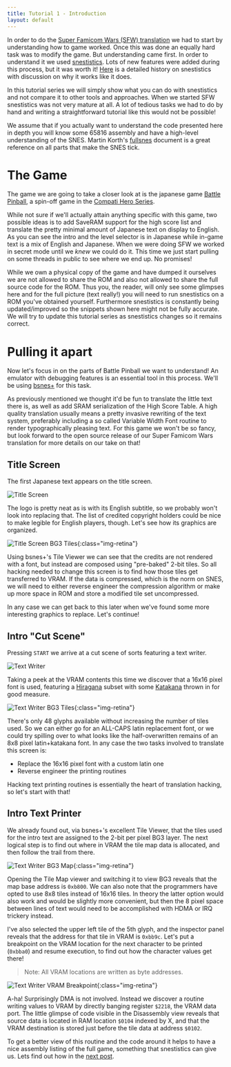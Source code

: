 ```yaml
---
title: Tutorial 1 - Introduction
layout: default
---
```

In order to do the [Super Famicom Wars (SFW) translation](http://www.romhacking.net/translations/3354) we had to start by understanding how to game worked. Once this was done an equally hard task was to modify the game. But understanding came first. In order to understand it we used [snestistics](https://github.com/breakin/snestistics). Lots of new features were added during this process, but it was worth it! [Here](about) is a detailed history on snestistics with discussion on why it works like it does. 

In this tutorial series we will simply show what you can do with snestistics and not compare it to other tools and approaches. When we started SFW snestistics was not very mature at all. A lot of tedious tasks we had to do by hand and writing a straightforward tutorial like this would not be possible!

We assume that if you actually want to understand the code presented here in depth you will know some 65816 assembly and have a high-level understanding of the SNES. Martin Korth's [fullsnes](http://problemkaputt.de/fullsnes.htm) document is a great reference on all parts that make the SNES tick.

The Game
========
The game we are going to take a closer look at is the japanese game [Battle Pinball](https://www.youtube.com/watch?v=VKIM2FrK2zY), a spin-off game in the [Compati Hero Series](https://en.wikipedia.org/wiki/Compati_Hero_Series).

While not sure if we'll actually attain anything specific with this game, two possible ideas is to add SaveRAM support for the high score list and translate the pretty minimal amount of Japanese text on display to English. As you can see the intro and the level selector is in Japanese while in-game text is a mix of English and Japanese. When we were doing SFW we worked in secret mode until we *knew* we could do it. This time we just start pulling on some threads in public to see where we end up. No promises!

While we own a physical copy of the game and have dumped it ourselves we are not allowed to share the ROM and also not allowed to share the full source code for the ROM. Thus you, the reader, will only see some glimpses here and for the full picture (text really!) you will need to run snestistics on a ROM you've obtained yourself. Furthermore snestistics is constantly being updated/improved so the snippets shown here might not be fully accurate. We will try to update this tutorial series as snestistics changes so it remains correct.

Pulling it apart
================
Now let's focus in on the parts of Battle Pinball we want to understand! An emulator with debugging features is an essential tool in this process. We'll be using [bsnes+](https://github.com/devinacker/bsnes-plus) for this task.

As previously mentioned we thought it'd be fun to translate the little text there is, as well as add SRAM serialization of the High Score Table. A high quality translation usually means a pretty invasive rewriting of the text system, preferably including a so called Variable Width Font routine to render typographically pleasing text. For this game we won't be so fancy, but look forward to the open source release of our Super Famicom Wars translation for more details on our take on that!

Title Screen
------------
The first Japanese text appears on the title screen.

![Title Screen](/images/tutorial-intro/title_screen.png)

The logo is pretty neat as is with its English subtitle, so we probably won't look into replacing that. The list of credited copyright holders could be nice to make legible for English players, though. Let's see how its graphics are organized.

![Title Screen BG3 Tiles](/images/tutorial-intro/title_screen_bg3_tiles.png){:class="img-retina"}

Using bsnes+'s Tile Viewer we can see that the credits are not rendered with a font, but instead are composed using "pre-baked" 2-bit tiles. So all hacking needed to change this screen is to find how those tiles get transferred to VRAM. If the data is compressed, which is the norm on SNES, we will need to either reverse engineer the compression algorithm or make up more space in ROM and store a modified tile set uncompressed. 

In any case we can get back to this later when we've found some more interesting graphics to replace. Let's continue!

Intro "Cut Scene"
-----------------
Pressing `START` we arrive at a cut scene of sorts featuring a text writer.

![Text Writer](/images/tutorial-intro/intro_text.png)

Taking a peek at the VRAM contents this time we discover that a 16x16 pixel font is used, featuring a [Hiragana](https://en.wikipedia.org/wiki/Hiragana) subset with some [Katakana](https://en.wikipedia.org/wiki/Katakana) thrown in for good measure.

![Text Writer BG3 Tiles](/images/tutorial-intro/intro_text_bg3_tiles.png){:class="img-retina"}

There's only 48 glyphs available without increasing the number of tiles used. So we can either go for an ALL-CAPS latin replacement font, or we could try spilling over to what looks like the half-overwritten remains of an 8x8 pixel latin+katakana font. In any case the two tasks involved to translate this screen is:

- Replace the 16x16 pixel font with a custom latin one
- Reverse engineer the printing routines

Hacking text printing routines is essentially the heart of translation hacking, so let's start with that!

Intro Text Printer
------------------
We already found out, via bsnes+'s excellent Tile Viewer, that the tiles used for the intro text are assigned to the 2-bit per pixel BG3 layer. The next logical step is to find out where in VRAM the tile map data is allocated, and then follow the trail from there. 

![Text Writer BG3 Map](/images/tutorial-intro/intro_text_bg3_map.png){:class="img-retina"}

Opening the Tile Map viewer and switching it to view BG3 reveals that the map base address is `0xb800`. We can also note that the programmers have opted to use 8x8 tiles instead of 16x16 tiles. In theory the latter option would also work and would be slightly more convenient, but then the 8 pixel space between lines of text would need to be accomplished with HDMA or IRQ trickery instead. 

I've also selected the upper left tile of the 5th glyph, and the inspector panel reveals that the address for that tile in VRAM is `0xbb9c`. Let's put a breakpoint on the VRAM location for the next character to be printed (`0xbba0`) and resume execution, to find out how the character values get there!

> Note: All VRAM locations are written as byte addresses.

![Text Writer VRAM Breakpoint](/images/tutorial-intro/intro_text_vram_breakpoint.png){:class="img-retina"}

A-ha! Surprisingly DMA is not involved. Instead we discover a routine writing values to VRAM by directly banging register `$2218`, the VRAM data port. The little glimpse of code visible in the Disassembly view reveals that source data is located in RAM location `$0104` indexed by X, and that the VRAM destination is stored just before the tile data at address `$0102`.

To get a better view of this routine and the code around it helps to have a nice assembly listing of the full game, something that snestistics can give us. Lets find out how in the [next post](tutorial-first-asm).

